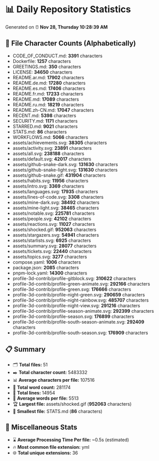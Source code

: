 # 📊 Daily Repository Statistics
Generated on ⏰ **Nov 28, Thursday 10:28:39 AM**

## 📂 File Character Counts (Alphabetically)
- CODE_OF_CONDUCT.md: **3391** characters
- Dockerfile: **1257** characters
- GREETINGS.md: **350** characters
- LICENSE: **34650** characters
- README.ar.md: **17902** characters
- README.de.md: **17280** characters
- README.es.md: **17406** characters
- README.fr.md: **17233** characters
- README.md: **17089** characters
- README.ru.md: **18219** characters
- README.zh-CN.md: **17047** characters
- RECENT.md: **5398** characters
- SECURITY.md: **1171** characters
- STARRED.md: **9021** characters
- STATS.md: **86** characters
- WORKFLOWS.md: **5066** characters
- assets/achievements.svg: **38305** characters
- assets/activity.svg: **23891** characters
- assets/all.svg: **238188** characters
- assets/default.svg: **42017** characters
- assets/github-snake-dark.svg: **131630** characters
- assets/github-snake-light.svg: **131630** characters
- assets/github-snake.gif: **431904** characters
- assets/habits.svg: **11956** characters
- assets/intro.svg: **3369** characters
- assets/languages.svg: **17935** characters
- assets/lines-of-code.svg: **3308** characters
- assets/mine-dark.svg: **38492** characters
- assets/mine-light.svg: **38465** characters
- assets/notable.svg: **225781** characters
- assets/people.svg: **42102** characters
- assets/reactions.svg: **11027** characters
- assets/shocked.gif: **952063** characters
- assets/stargazers.svg: **54941** characters
- assets/starlists.svg: **6925** characters
- assets/summary.svg: **28077** characters
- assets/tickets.svg: **22440** characters
- assets/topics.svg: **3277** characters
- compose.yaml: **1006** characters
- package.json: **2085** characters
- pnpm-lock.yaml: **14300** characters
- profile-3d-contrib/profile-gitblock.svg: **310622** characters
- profile-3d-contrib/profile-green-animate.svg: **292166** characters
- profile-3d-contrib/profile-green.svg: **176666** characters
- profile-3d-contrib/profile-night-green.svg: **290659** characters
- profile-3d-contrib/profile-night-rainbow.svg: **485707** characters
- profile-3d-contrib/profile-night-view.svg: **291216** characters
- profile-3d-contrib/profile-season-animate.svg: **292399** characters
- profile-3d-contrib/profile-season.svg: **176899** characters
- profile-3d-contrib/profile-south-season-animate.svg: **292409** characters
- profile-3d-contrib/profile-south-season.svg: **176909** characters

## 📋 Summary
- 🗂️ **Total files:** 51
- ✒️ **Total character count:** 5483332
- 📊 **Average characters per file:** 107516
- 📝 **Total word count:** 281174
- 🧾 **Total lines:** 14954
- 📐 **Average words per file:** 5513
- 🏆 **Largest file:** assets/shocked.gif (**952063** characters)
- 🥉 **Smallest file:** STATS.md (**86** characters)

## 🌟 Miscellaneous Stats
- ⌛ **Average Processing Time Per file:** ~0.5s (estimated)
- 🔥 **Most common file extension:** yml
- 🌐 **Total unique extensions:** 36
